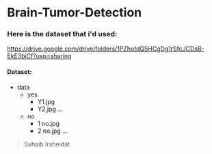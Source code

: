# Brain-Tumor-Detection  
  
### Here is the dataset that i'd used:  
https://drive.google.com/drive/folders/1PZhotdQ5HCgDg1rSfcJCDsB-EkE3biCf?usp=sharing  
  
#### Dataset:  
- data
  - yes
    - Y1.jpg
    - Y2.jpg ...
  - no
    - 1 no.jpg
    - 2 no.jpg ...
  
> Suhaib Irsheidat
